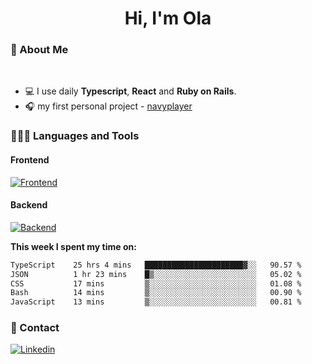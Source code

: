 <h1 align="center">Hi, I'm Ola</h1>

### 💅 About Me

<br/>

- 💻 I use daily **Typescript**, **React** and **Ruby on Rails**.
- 🎧 my first personal project - [navyplayer](https://navyplayer.netlify.app/)

### 👩🏻‍💻 Languages and Tools

#### Frontend

[![Frontend](https://skillicons.dev/icons?i=react,nextjs,ts,js,html,css,scss,tailwind)](https://skillicons.dev)

#### Backend
[![Backend](https://skillicons.dev/icons?i=nodejs,express,nestjs,rails,graphql)](https://skillicons.dev)

**This week I spent my time on:**

<!--START_SECTION:waka-->

```txt
TypeScript    25 hrs 4 mins   ██████████████████████▓░░   90.57 %
JSON          1 hr 23 mins    █▒░░░░░░░░░░░░░░░░░░░░░░░   05.02 %
CSS           17 mins         ▒░░░░░░░░░░░░░░░░░░░░░░░░   01.08 %
Bash          14 mins         ▒░░░░░░░░░░░░░░░░░░░░░░░░   00.90 %
JavaScript    13 mins         ▒░░░░░░░░░░░░░░░░░░░░░░░░   00.81 %
```

<!--END_SECTION:waka-->

### 📨 Contact
  
[![Linkedin](https://skillicons.dev/icons?i=linkedin)](https://linkedin.com/in/aleksandra-kamińska)
